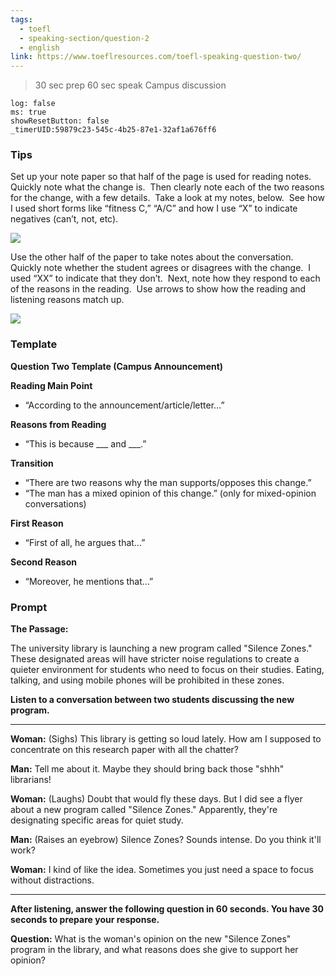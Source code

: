 ```yaml
---
tags:
  - toefl
  - speaking-section/question-2
  - english
link: https://www.toeflresources.com/toefl-speaking-question-two/
---
```

>30 sec prep
>60 sec speak
>Campus discussion

```timer
log: false
ms: true
showResetButton: false
_timerUID:59879c23-545c-4b25-87e1-32af1a676ff6
```

### Tips

Set up your note paper so that half of the page is used for reading notes.  Quickly note what the change is.  Then clearly note each of the two reasons for the change, with a few details.  Take a look at my notes, below.  See how I used short forms like “fitness C,” “A/C” and how I use “X” to indicate negatives (can’t, not, etc).

[![](https://sp-ao.shortpixel.ai/client/to_auto,q_lossy,ret_img,w_554,h_380/https://www.toeflresources.com/wp-content/uploads/2023/01/speak2notes-1024x702.jpg)](https://www.toeflresources.com/wp-content/uploads/2023/01/speak2notes-scaled.jpg)


Use the other half of the paper to take notes about the conversation.  Quickly note whether the student agrees or disagrees with the change.  I used “XX” to indicate that they don’t.  Next, note how they respond to each of the reasons in the reading.  Use arrows to show how the reading and listening reasons match up.

[![](https://sp-ao.shortpixel.ai/client/to_auto,q_lossy,ret_img,w_555,h_375/https://www.toeflresources.com/wp-content/uploads/2023/01/speak2notesb-1024x692.jpg)](https://www.toeflresources.com/wp-content/uploads/2023/01/speak2notesb-scaled.jpg)


### Template

**Question Two Template (Campus Announcement)**

**Reading Main Point**

- “According to the announcement/article/letter…”

**Reasons from Reading**

- “This is because ___ and ___.”

**Transition**

- “There are two reasons why the man supports/opposes this change.”
- “The man has a mixed opinion of this change.” (only for mixed-opinion conversations)

**First Reason**

- “First of all, he argues that…”

**Second Reason**

- “Moreover, he mentions that…”




### Prompt


**The Passage:**

The university library is launching a new program called "Silence Zones." These designated areas will have stricter noise regulations to create a quieter environment for students who need to focus on their studies. Eating, talking, and using mobile phones will be prohibited in these zones.

**Listen to a conversation between two students discussing the new program.**

---
**Woman:** (Sighs) This library is getting so loud lately. How am I supposed to concentrate on this research paper with all the chatter?

**Man:** Tell me about it. Maybe they should bring back those "shhh" librarians!

**Woman:** (Laughs) Doubt that would fly these days. But I did see a flyer about a new program called "Silence Zones." Apparently, they're designating specific areas for quiet study.

**Man:** (Raises an eyebrow) Silence Zones? Sounds intense. Do you think it'll work?

**Woman:** I kind of like the idea. Sometimes you just need a space to focus without distractions.

---


**After listening, answer the following question in 60 seconds. You have 30 seconds to prepare your response.**

**Question:** What is the woman's opinion on the new "Silence Zones" program in the library, and what reasons does she give to support her opinion?
